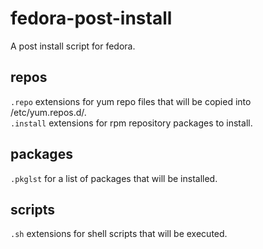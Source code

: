 # fedora-post-install
A post install script for fedora.  

## repos

```.repo``` extensions for yum repo files that will be copied into /etc/yum.repos.d/.  
```.install``` extensions for rpm repository packages to install.  

## packages

```.pkglst``` for a list of packages that will be installed.  

## scripts

```.sh``` extensions for shell scripts that will be executed.  
